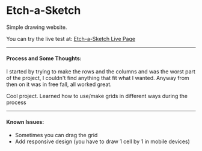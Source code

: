 # Etch-a-Sketch

Simple drawing website.

You can try the live test at: [Etch-a-Sketch Live Page](https://joaquinarruiz.github.io/Etch-a-Sketch/)

-----
#### Process and Some Thoughts:
I started by trying to make the rows and the columns and was the worst part of the project, I couldn't find anything that fit what I wanted. Anyway from then on it was in free fall, all worked great.

Cool project. Learned how to use/make grids in different ways during the process

-----

#### Known Issues:   
- Sometimes you can drag the grid
- Add responsive design (you have to draw 1 cell by 1 in mobile devices)
